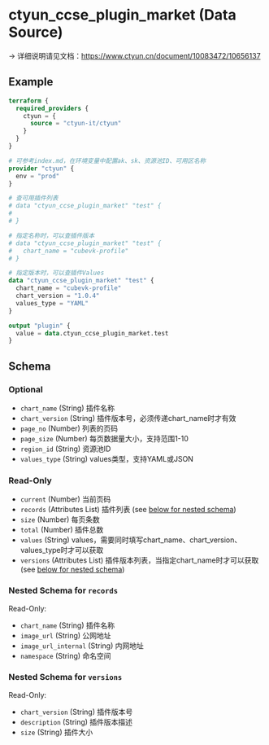 # ctyun_ccse_plugin_market (Data Source)
-> 详细说明请见文档：https://www.ctyun.cn/document/10083472/10656137



## Example

```terraform
terraform {
  required_providers {
    ctyun = {
      source = "ctyun-it/ctyun"
    }
  }
}

# 可参考index.md，在环境变量中配置ak、sk、资源池ID、可用区名称
provider "ctyun" {
  env = "prod"
}

# 查可用插件列表
# data "ctyun_ccse_plugin_market" "test" {
#
# }

# 指定名称时，可以查插件版本
# data "ctyun_ccse_plugin_market" "test" {
#   chart_name = "cubevk-profile"
# }

# 指定版本时，可以查插件Values
data "ctyun_ccse_plugin_market" "test" {
  chart_name = "cubevk-profile"
  chart_version = "1.0.4"
  values_type = "YAML"
}

output "plugin" {
  value = data.ctyun_ccse_plugin_market.test
}
```

<!-- schema generated by tfplugindocs -->
## Schema

### Optional

- `chart_name` (String) 插件名称
- `chart_version` (String) 插件版本号，必须传递chart_name时才有效
- `page_no` (Number) 列表的页码
- `page_size` (Number) 每页数据量大小，支持范围1-10
- `region_id` (String) 资源池ID
- `values_type` (String) values类型，支持YAML或JSON

### Read-Only

- `current` (Number) 当前页码
- `records` (Attributes List) 插件列表 (see [below for nested schema](#nestedatt--records))
- `size` (Number) 每页条数
- `total` (Number) 插件总数
- `values` (String) values，需要同时填写chart_name、chart_version、values_type时才可以获取
- `versions` (Attributes List) 插件版本列表，当指定chart_name时才可以获取 (see [below for nested schema](#nestedatt--versions))

<a id="nestedatt--records"></a>
### Nested Schema for `records`

Read-Only:

- `chart_name` (String) 插件名称
- `image_url` (String) 公网地址
- `image_url_internal` (String) 内网地址
- `namespace` (String) 命名空间


<a id="nestedatt--versions"></a>
### Nested Schema for `versions`

Read-Only:

- `chart_version` (String) 插件版本号
- `description` (String) 插件版本描述
- `size` (String) 插件大小